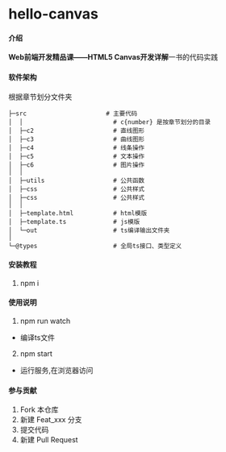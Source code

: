 # hello-canvas

#### 介绍

**Web前端开发精品课——HTML5 Canvas开发详解**一书的代码实践


#### 软件架构
根据章节划分文件夹

```
├─src                      # 主要代码
│  │                         # c{number} 是按章节划分的目录
│  ├─c2                      # 直线图形
│  ├─c3                      # 曲线图形
│  ├─c4                      # 线条操作
│  ├─c5                      # 文本操作
│  ├─c6                      # 图片操作
│  │ 
│  ├─utils                   # 公共函数
│  ├─css                     # 公共样式
│  ├─css                     # 公共样式
│  │ 
│  ├─template.html           # html模版
│  ├─template.ts             # js模版
│  └─out                     # ts编译输出文件夹
│
└─@types                     # 全局ts接口、类型定义
```


#### 安装教程

1.  npm i

#### 使用说明

1.  npm run watch
  - 编译ts文件

2.  npm start
  - 运行服务,在浏览器访问

#### 参与贡献

1.  Fork 本仓库
2.  新建 Feat_xxx 分支
3.  提交代码
4.  新建 Pull Request
